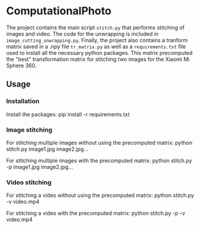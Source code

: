# ComputationalPhoto

The project contains the main script `stitch.py` that performs stitching of images and video. The code for the unwrapping is included in `image_cutting_unwrapping.py`. Finally, the project also contains a tranform matrix saved in a .npy file `tr_matrix.py` as well as a `requirements.txt` file used to install all the necessary python packages. This matrix precomputed the "best" transformation matrix for stitching two images for the Xiaomi Mi Sphere 360.

## Usage

### Installation

Install the packages:
pip install -r requirements.txt

### Image stitching

For stitching multiple images without using the precomputed matrix:
python stitch.py image1.jpg image2.jpg...

For stitching multiple images with the precomputed matrix:
python stitch.py -p image1.jpg image2.jpg...

### Video stitching

For stitching a video without using the precomputed matrix:
python stitch.py -v video.mp4

For stitching a video with the precomputed matrix:
python stitch.py -p -v video.mp4
